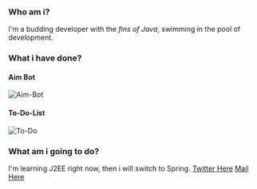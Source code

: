 ### Who am i?
I'm a budding developer with the *fins of Java*, swimming in the pool of development.
### What i have done?
#### Aim Bot
![Aim-Bot](https://github.com/knighthead-house007/knighthead-house007/blob/main/Aim-Bot.png)
#### To-Do-List
![To-Do](https://github.com/knighthead-house007/knighthead-house007/blob/main/To-Do-List.png)
### What am i going to do?
I'm learning J2EE right now, then i will switch to Spring.
[Twitter Here](https://twitter.com/knightHeadHouse) 
[Mail Here](amitht007@gmail.com)
